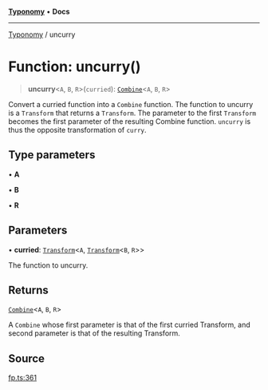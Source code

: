 [**Typonomy**](../README.md) • **Docs**

***

[Typonomy](../globals.md) / uncurry

# Function: uncurry()

> **uncurry**\<`A`, `B`, `R`\>(`curried`): [`Combine`](../type-aliases/Combine.md)\<`A`, `B`, `R`\>

Convert a curried function into a `Combine` function.
The function to uncurry is a `Transform` that returns a `Transform`.
The parameter to the first `Transform` becomes the first parameter of the resulting Combine function.
`uncurry` is thus the opposite transformation of `curry`.

## Type parameters

• **A**

• **B**

• **R**

## Parameters

• **curried**: [`Transform`](../type-aliases/Transform.md)\<`A`, [`Transform`](../type-aliases/Transform.md)\<`B`, `R`\>\>

The function to uncurry.

## Returns

[`Combine`](../type-aliases/Combine.md)\<`A`, `B`, `R`\>

A `Combine` whose first parameter is that of the first curried Transform,
 and second parameter is that of the resulting Transform.

## Source

[fp.ts:361](https://github.com/softcraft-development/typonomy/blob/bcea019d216cf7f686cf96fe07d66281dfcae070/src/fp.ts#L361)
